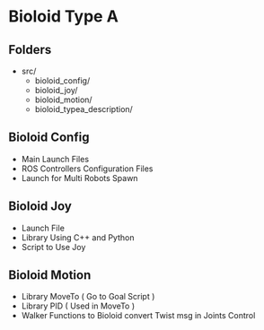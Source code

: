# Bioloid Type A

## Folders
- src/
  - bioloid_config/
  - bioloid_joy/
  - bioloid_motion/
  - bioloid_typea_description/
  
 ## Bioloid Config
  - Main Launch Files
  - ROS Controllers Configuration Files
  - Launch for Multi Robots Spawn
  
 ## Bioloid Joy
  - Launch File
  - Library Using C++ and Python
  - Script to Use Joy
  
 ## Bioloid Motion
  - Library MoveTo ( Go to Goal Script )
  - Library PID ( Used in MoveTo )
  - Walker Functions to Bioloid convert Twist msg in Joints Control
  
  
  
